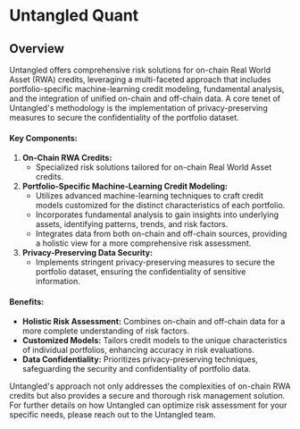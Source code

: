 # Untangled Quant

## Overview

Untangled offers comprehensive risk solutions for on-chain Real World Asset (RWA) credits, leveraging a multi-faceted approach that includes portfolio-specific machine-learning credit modeling, fundamental analysis, and the integration of unified on-chain and off-chain data. A core tenet of Untangled's methodology is the implementation of privacy-preserving measures to secure the confidentiality of the portfolio dataset.

#### Key Components:

1. **On-Chain RWA Credits:**
   - Specialized risk solutions tailored for on-chain Real World Asset credits.
2. **Portfolio-Specific Machine-Learning Credit Modeling:**
   - Utilizes advanced machine-learning techniques to craft credit models customized for the distinct characteristics of each portfolio.
   - Incorporates fundamental analysis to gain insights into underlying assets, identifying patterns, trends, and risk factors.
   - Integrates data from both on-chain and off-chain sources, providing a holistic view for a more comprehensive risk assessment.
3. **Privacy-Preserving Data Security:**
   - Implements stringent privacy-preserving measures to secure the portfolio dataset, ensuring the confidentiality of sensitive information.

#### Benefits:

- **Holistic Risk Assessment:** Combines on-chain and off-chain data for a more complete understanding of risk factors.
- **Customized Models:** Tailors credit models to the unique characteristics of individual portfolios, enhancing accuracy in risk evaluations.
- **Data Confidentiality:** Prioritizes privacy-preserving techniques, safeguarding the security and confidentiality of portfolio data.

Untangled's approach not only addresses the complexities of on-chain RWA credits but also provides a secure and thorough risk management solution. For further details on how Untangled can optimize risk assessment for your specific needs, please reach out to the Untangled team.
